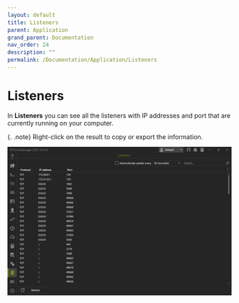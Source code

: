 ```yaml
---
layout: default
title: Listeners
parent: Application
grand_parent: Documentation
nav_order: 24
description: ""
permalink: /Documentation/Application/Listeners
---
```


# Listeners

In **Listeners** you can see all the listeners with IP addresses and port that are currently running on your computer.

{. .note}
Right-click on the result to copy or export the information.

![Listeners](24_Listeners.png)
